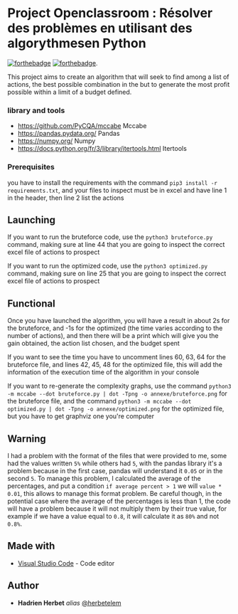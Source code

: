 # Project Openclassroom : Résolver des problèmes en utilisant des algorythmesen Python
[![forthebadge](https://forthebadge.com/images/badges/made-with-python.svg)](http://forthebadge.com)  [![forthebadge](https://forthebadge.com/images/badges/built-by-developers.svg)](http://forthebadge.com).

This project aims to create an algorithm that will seek to find among a list of actions, the best possible combination in the but to generate the most profit possible within a limit of a budget defined.


### library and tools

- https://github.com/PyCQA/mccabe Mccabe
- https://pandas.pydata.org/ Pandas
- https://numpy.org/ Numpy
- https://docs.python.org/fr/3/library/itertools.html Itertools


### Prerequisites

you have to install the requirements with the command ``pip3 install -r requirements.txt``, and your files to inspect must be in excel and have line 1 in the header, then line 2 list the actions


## Launching

If you want to run the bruteforce code, use the ``python3 bruteforce.py`` command, making sure at line 44 that you are going to inspect the correct excel file of actions to prospect

If you want to run the optimized code, use the ``python3 optimized.py`` command, making sure on line 25 that you are going to inspect the correct excel file of actions to prospect


## Functional

Once you have launched the algorithm, you will have a result in about 2s for the bruteforce, and -1s for the optimized (the time varies according to the number of actions), and then there will be a print which will give you the gain obtained, the action list chosen, and the budget spent

If you want to see the time you have to uncomment lines 60, 63, 64 for the bruteforce file, and lines 42, 45, 48 for the optimized file, this will add the information of the execution time of the algorithm in your console

If you want to re-generate the complexity graphs, use the command ``python3 -m mccabe --dot bruteforce.py | dot -Tpng -o annexe/bruteforce.png`` for the bruteforce file, and the command ``python3 -m mccabe --dot optimized.py | dot -Tpng -o annexe/optimized.png`` for the optimized file, but you have to get graphviz one you're computer

## Warning

I had a problem with the format of the files that were provided to me, some had the values ​​written ``5%`` while others had ``5``, with the pandas library it's a problem because in the first case, pandas will understand it ``0.05`` or in the second ``5``. To manage this problem, I calculated the average of the percentages, and put a condition ``if average percent > 1`` we will ``value * 0.01``, this allows to manage this format problem.
Be careful though, in the potential case where the average of the percentages is less than 1, the code will have a problem because it will not multiply them by their true value, for example if we have a value equal to ``0.8``, it will calculate it as ``80%`` and not ``0.8%``.


## Made with

* [Visual Studio Code](https://code.visualstudio.com/) - Code editor


## Author

* **Hadrien Herbet** _alias_ [@herbetelem](https://github.com/herbetelem)
